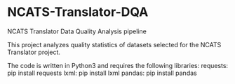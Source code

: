 # NCATS-Translator-DQA

NCATS Translator Data Quality Analysis pipeline

This project analyzes quality statistics of datasets selected for the NCATS Translator project.

The code is written in Python3 and requires the following libraries:
requests: pip install requests
lxml: pip install lxml
pandas: pip install pandas